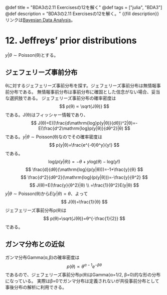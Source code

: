 @def title = "BDA3の2.11 Exercisesの12を解く"
@def tags = ["julia", "BDA3"]
@def description = "BDA3の2.11 Exercisesの12を解く。"
{{fill description}}
リンクは[Bayesian Data Analysis](http://www.stat.columbia.edu/~gelman/book/)。

# 12. Jeffreys’ prior distributions
$y|θ \sim \mathrm{Poisson(θ)}$とする。

## ジェフェリーズ事前分布
θに対するジェフェリーズ事前分布を探す。ジェフェリーズ事前分布は無情報事前分布である。
無情報事前分布は事前分布に確固とした信念がない場合、妥当な選択肢である。
ジェフェリーズ事前分布の確率密度は
$$
p(θ) ∝ \sqrt{J(θ)}
$$
である。J(θ)はフィッシャー情報であり、
$$
J(θ)=E((\frac{d\mathrm{log}p(y|θ)}{dθ})^2|θ)=-E(\frac{d^2\mathrm{log}p(y|θ)}{dθ^2}|θ)
$$
である。$y|θ \sim \mathrm{Poisson(θ)}$なのでその確率密度は
$$
p(y|θ)=\frac{e^{-θ}θ^y}{y!}
$$
である。
$$
\mathrm{log}(p(y|θ))=-θ+y\mathrm{log}(θ)-\mathrm{log}(y!)
$$
$$
\frac{d}{dθ}(\mathrm{log}(p(y|θ)))=-1+\frac{y}{θ}
$$
$$
\frac{d^2}{dθ^2}(\mathrm{log}(p(y|θ)))=-\frac{y}{θ^2}
$$
$$
J(θ)=E(\frac{y}{θ^2}|θ) \\
=\frac{1}{θ^2}E(y|θ)
$$
$y|θ \sim \mathrm{Poisson(θ)}$から$E(y|θ)=θ$、よって
$$
J(θ)=\frac{1}{θ}
$$
ジェフェリーズ事前分布p(θ)は
$$
p(θ)=\sqrt{J(θ)}=θ^{-\frac{1}{2}}
$$
である。

## ガンマ分布との近似
ガンマ分布Gamma(α,β)の確率密度は
$$
p(θ)∝θ^{α-1}e^{-βθ}
$$
であるので、ジェフェリーズ事前分布p(θ)はGamma(α=1/2, β=0)的な形の分布になっている。
実際はβ=0でガンマ分布は定義されないが共役事前分布として事後分布の解析に利用できる。